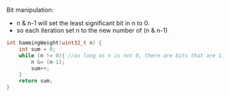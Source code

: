 Bit manipulation:
- n & n-1 will set the least significant bit in n to 0.
- so each iteration set n to the new number of (n & n-1)

```cpp
int hammingWeight(uint32_t n) {
    int sum = 0;
    while (n != 0){ //as long as n is not 0, there are bits that are 1, so repeatedly set the last signficant bit to 0.
        n &= (n-1);
        sum++;
    }
    return sum;
}
```
